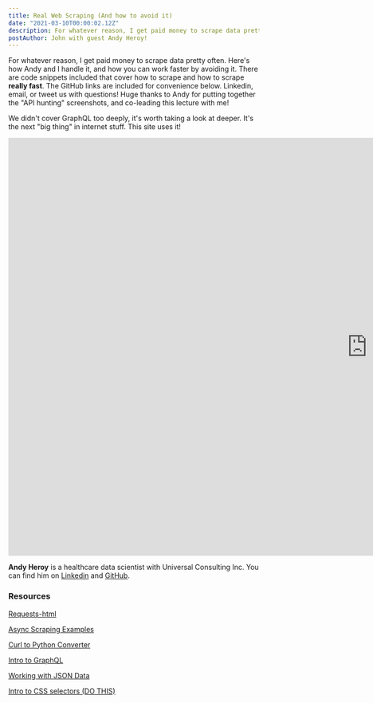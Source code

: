 ```yaml
---
title: Real Web Scraping (And how to avoid it)
date: "2021-03-10T00:00:02.12Z"
description: For whatever reason, I get paid money to scrape data pretty often. My friend Andy joined me to talk about how we do it, and how you can work faster by avoiding it. Here's the slides and resources!
postAuthor: John with guest Andy Heroy!
---
```

For whatever reason, I get paid money to scrape data pretty often. Here's how Andy and I handle it, and how you can work faster by avoiding it. There are code snippets included that cover how to scrape and how to scrape <b>really fast</b>. The GitHub links are included for convenience below. Linkedin, email, or tweet us with questions! Huge thanks to Andy for putting together the "API hunting" screenshots, and co-leading this lecture with me!

We didn't cover GraphQL too deeply, it's worth taking a look at deeper. It's the next "big thing" in internet stuff. This site uses it!

<iframe src="https://docs.google.com/presentation/d/e/2PACX-1vQF3Y9mNBO99aCs8oemll2rtmI8-kqu7eUDvpHuu1mBiXy_e3DFAhJKGNf4AU7ttT4d5A9uTMvU9nJ8/embed?start=false&loop=false" frameborder="0" width="1440" height="839" allowfullscreen="true" mozallowfullscreen="true" webkitallowfullscreen="true"></iframe>

<b>Andy Heroy</b> is a healthcare data scientist with Universal Consulting Inc. You can find him on [Linkedin](https://www.linkedin.com/in/data-science-andy/) and [GitHub](https://github.com/Landcruiser87).

### Resources

[Requests-html](https://requests.readthedocs.io/projects/requests-html/en/latest/)

[Async Scraping Examples](https://github.com/morganpartee/python_code_examples/blob/master/async%20scraping.ipynb)

[Curl to Python Converter](https://curl.trillworks.com/)

[Intro to GraphQL](https://towardsdatascience.com/connecting-to-a-graphql-api-using-python-246dda927840)

[Working with JSON Data](https://towardsdatascience.com/query-apis-with-json-output-in-python-5e16182a9df)

[Intro to CSS selectors (DO THIS)](https://flukeout.github.io/)
